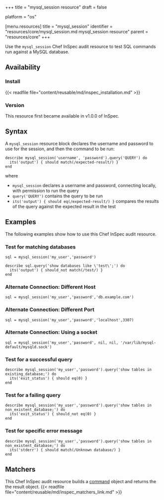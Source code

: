 +++
title = "mysql_session resource"
draft = false

platform = "os"

[menu.resources]
    title = "mysql_session"
    identifier = "resources/core/mysql_session.md mysql_session resource"
    parent = "resources/core"
+++

Use the `mysql_session` Chef InSpec audit resource to test SQL commands run against a MySQL database.

## Availability

### Install

{{< readfile file="content/reusable/md/inspec_installation.md" >}}

### Version

This resource first became available in v1.0.0 of InSpec.

## Syntax

A `mysql_session` resource block declares the username and password to use for the session, and then the command to be run:

    describe mysql_session('username', 'password').query('QUERY') do
      its('output') { should match(/expected-result/) }
    end

where

- `mysql_session` declares a username and password, connecting locally, with permission to run the query
- `query('QUERY')` contains the query to be run
- `its('output') { should eq(/expected-result/) }` compares the results of the query against the expected result in the test

## Examples

The following examples show how to use this Chef InSpec audit resource.

### Test for matching databases

    sql = mysql_session('my_user','password')

    describe sql.query('show databases like \'test\';') do
      its('output') { should_not match(/test/) }
    end

### Alternate Connection: Different Host

    sql = mysql_session('my_user','password','db.example.com')

### Alternate Connection: Different Port

    sql = mysql_session('my_user','password','localhost',3307)

### Alternate Connection: Using a socket

    sql = mysql_session('my_user','password', nil, nil, '/var/lib/mysql-default/mysqld.sock')

### Test for a successful query

    describe mysql_session('my_user','password').query('show tables in existing_database;') do
      its('exit_status') { should eq(0) }
    end

### Test for a failing query

    describe mysql_session('my_user','password').query('show tables in non_existent_database;') do
      its('exit_status') { should_not eq(0) }
    end

### Test for specific error message

    describe mysql_session('my_user','password').query('show tables in non_existent_database;') do
      its('stderr') { should match(/Unknown database/) }
    end

## Matchers

This Chef InSpec audit resource builds a [command](/resources/core/command) object and returns the the result object. {{< readfile file="content/reusable/md/inspec_matchers_link.md" >}}
